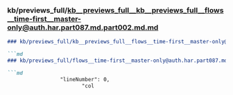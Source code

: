 ### kb/previews_full/kb__previews_full__kb__previews_full__flows__time-first__master-only@auth.har.part087.md.part002.md.md

```md
### kb/previews_full/kb__previews_full__flows__time-first__master-only@auth.har.part087.md.part002.md

```md
### kb/previews_full/flows__time-first__master-only@auth.har.part087.md (part 002)

```md
                 "lineNumber": 0,
                        "col
```

```

```

```
